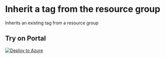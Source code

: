 # Inherit a tag from the resource group

Inherits an existing tag from a resource group

## Try on Portal

[![Deploy to Azure](http://azuredeploy.net/deploybutton.png)](https://portal.azure.com/#create/Microsoft.Template/uri/https%3A%2F%2Fraw.githubusercontent.com%2Fseb07-cloud%2Fazure-policy%2Fmain%2Ftagging-prod%2Fresource%2FInherit%2520a%2520tag%2520from%2520the%2520resource%2520group%2Fazurepolicy.json)
